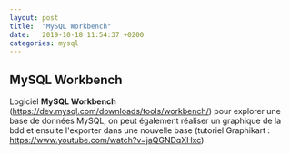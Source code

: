 ```yaml
---
layout: post
title:  "MySQL Workbench"
date:   2019-10-18 11:54:37 +0200
categories: mysql 
---
```

## MySQL Workbench
Logiciel **MySQL Workbench** (<https://dev.mysql.com/downloads/tools/workbench/>) pour explorer une base de données MySQL, on peut également réaliser un graphique de la bdd et ensuite l'exporter dans une nouvelle base (tutoriel Graphikart : <https://www.youtube.com/watch?v=jaQGNDqXHxc>)

